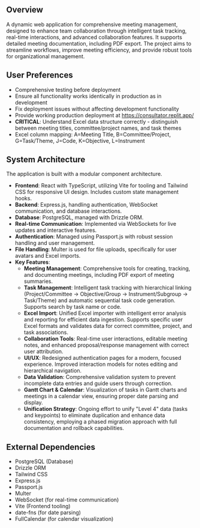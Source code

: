 ## Overview
A dynamic web application for comprehensive meeting management, designed to enhance team collaboration through intelligent task tracking, real-time interactions, and advanced collaboration features. It supports detailed meeting documentation, including PDF export. The project aims to streamline workflows, improve meeting efficiency, and provide robust tools for organizational management.

## User Preferences
- Comprehensive testing before deployment
- Ensure all functionality works identically in production as in development
- Fix deployment issues without affecting development functionality
- Provide working production deployment at https://consultator.replit.app/
- **CRITICAL**: Understand Excel data structure correctly - distinguish between meeting titles, committee/project names, and task themes
- Excel column mapping: A=Meeting Title, B=Committee/Project, G=Task/Theme, J=Code, K=Objective, L=Instrument

## System Architecture
The application is built with a modular component architecture.
- **Frontend**: React with TypeScript, utilizing Vite for tooling and Tailwind CSS for responsive UI design. Includes custom state management hooks.
- **Backend**: Express.js, handling authentication, WebSocket communication, and database interactions.
- **Database**: PostgreSQL, managed with Drizzle ORM.
- **Real-time Communication**: Implemented via WebSockets for live updates and interactive features.
- **Authentication**: Managed using Passport.js with robust session handling and user management.
- **File Handling**: Multer is used for file uploads, specifically for user avatars and Excel imports.
- **Key Features**:
    - **Meeting Management**: Comprehensive tools for creating, tracking, and documenting meetings, including PDF export of meeting summaries.
    - **Task Management**: Intelligent task tracking with hierarchical linking (Project/Committee → Objective/Group → Instrument/Subgroup → Task/Theme) and automatic sequential task code generation. Supports search by task name or code.
    - **Excel Import**: Unified Excel importer with intelligent error analysis and reporting for efficient data ingestion. Supports specific user Excel formats and validates data for correct committee, project, and task associations.
    - **Collaboration Tools**: Real-time user interactions, editable meeting notes, and enhanced proposal/response management with correct user attribution.
    - **UI/UX**: Redesigned authentication pages for a modern, focused experience. Improved interaction models for notes editing and hierarchical navigation.
    - **Data Validation**: Comprehensive validation system to prevent incomplete data entries and guide users through correction.
    - **Gantt Chart & Calendar**: Visualization of tasks in Gantt charts and meetings in a calendar view, ensuring proper date parsing and display.
    - **Unification Strategy**: Ongoing effort to unify "Level 4" data (tasks and keypoints) to eliminate duplication and enhance data consistency, employing a phased migration approach with full documentation and rollback capabilities.

## External Dependencies
- PostgreSQL (Database)
- Drizzle ORM
- Tailwind CSS
- Express.js
- Passport.js
- Multer
- WebSocket (for real-time communication)
- Vite (Frontend tooling)
- date-fns (for date parsing)
- FullCalendar (for calendar visualization)